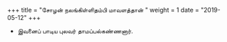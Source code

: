 ﻿+++
title = "சோழன் நலங்கிள்ளிதம்பி மாவளத்தான்  "
weight = 1
date = "2019-05-12"
+++


-  இவனைப் பாடிய புலவர் தாமப்பல்கண்ணனார். 
  
